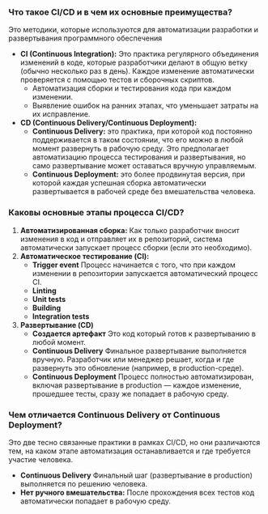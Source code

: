 

### Что такое CI/CD и в чем их основные преимущества?

Это методики, которые используются для автоматизации разработки и развертывания программного обеспечения

- **CI (Continuous Integration):** Это практика регулярного объединения изменений в коде, которые 
разработчики делают в общую ветку (обычно несколько раз в день). Каждое изменение автоматически проверяется 
с помощью тестов и сборочных скриптов.
  - Автоматизация сборки и тестирования кода при каждом изменении.
  - Выявление ошибок на ранних этапах, что уменьшает затраты на их исправление.
- **CD (Continuous Delivery/Continuous Deployment):**
  - **Continuous Delivery:** это практика, при которой код постоянно поддерживается в таком состоянии, что 
  его можно в любой момент развернуть в рабочую среду. Это предполагает автоматизацию процесса тестирования 
  и развертывания, но само развертывание может оставаться вручную управляемым.
  - **Continuous Deployment:** это более продвинутая версия, при которой каждая успешная сборка автоматически 
  развертывается в рабочей среде без вмешательства человека.

### Каковы основные этапы процесса CI/CD?

1. **Автоматизированная сборка:** Как только разработчик вносит изменения в код и отправляет их в репозиторий,
   система автоматически запускает процесс сборки (если это необходимо).
2. **Автоматическое тестирование (CI):**
   - **Trigger event** Процесс начинается с того, что при каждом изменении в репозитории запускается
     автоматический процесс CI.
   - **Linting**
   - **Unit tests**
   - **Building**
   - **Integration tests**
3. **Развертывание (CD)**
   - **Создается артефакт** Это код который готов к развертыванию в любой момент.
   - **Continuous Delivery** Финальное развертывание выполняется вручную. Разработчик или менеджер решает,
     когда и где развернуть это обновление (например, в production-среде).
   - **Continuous Deployment** Процесс полностью автоматизирован, включая развертывание в production — каждое
     изменение, прошедшее тесты, сразу же попадает в рабочую среду.

### Чем отличается Continuous Delivery от Continuous Deployment?
Это две тесно связанные практики в рамках CI/CD, но они различаются тем, на каком этапе автоматизация
останавливается и где требуется участие человека.

- **Continuous Delivery** Финальный шаг (развертывание в production) выполняется по решению человека.
- **Нет ручного вмешательства:** После прохождения всех тестов код автоматически попадает в рабочую среду.
